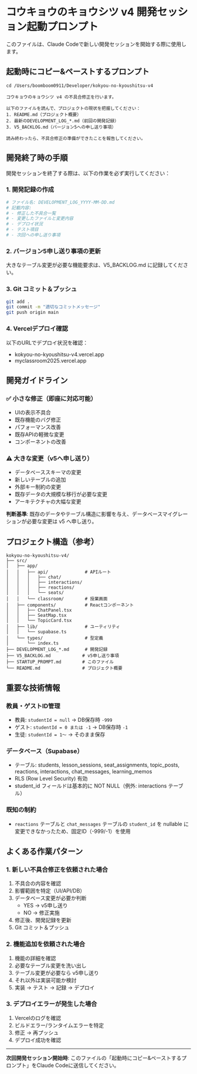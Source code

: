 # コウキョウのキョウシツ v4 開発セッション起動プロンプト

このファイルは、Claude Codeで新しい開発セッションを開始する際に使用します。

## 起動時にコピー&ペーストするプロンプト

```
cd /Users/boomboom0911/Developer/kokyou-no-kyoushitsu-v4

コウキョウのキョウシツ v4 の不具合修正を行います。

以下のファイルを読んで、プロジェクトの現状を把握してください：
1. README.md（プロジェクト概要）
2. 最新のDEVELOPMENT_LOG_*.md（前回の開発記録）
3. V5_BACKLOG.md（バージョン5への申し送り事項）

読み終わったら、不具合修正の準備ができたことを報告してください。
```

## 開発終了時の手順

開発セッションを終了する際は、以下の作業を必ず実行してください：

### 1. 開発記録の作成
```bash
# ファイル名: DEVELOPMENT_LOG_YYYY-MM-DD.md
# 記載内容:
# - 修正した不具合一覧
# - 変更したファイルと変更内容
# - デプロイ状況
# - テスト項目
# - 次回への申し送り事項
```

### 2. バージョン5申し送り事項の更新
大きなテーブル変更が必要な機能要求は、V5_BACKLOG.md に記録してください。

### 3. Git コミット＆プッシュ
```bash
git add .
git commit -m "適切なコミットメッセージ"
git push origin main
```

### 4. Vercelデプロイ確認
以下のURLでデプロイ状況を確認：
- kokyou-no-kyoushitsu-v4.vercel.app
- myclassroom2025.vercel.app

## 開発ガイドライン

### ✅ 小さな修正（即座に対応可能）
- UIの表示不具合
- 既存機能のバグ修正
- パフォーマンス改善
- 既存APIの軽微な変更
- コンポーネントの改善

### ⚠️ 大きな変更（v5へ申し送り）
- データベーススキーマの変更
- 新しいテーブルの追加
- 外部キー制約の変更
- 既存データの大規模な移行が必要な変更
- アーキテクチャの大幅な変更

**判断基準**:
既存のデータやテーブル構造に影響を与え、データベースマイグレーションが必要な変更は v5 へ申し送り。

## プロジェクト構造（参考）

```
kokyou-no-kyoushitsu-v4/
├── src/
│   ├── app/
│   │   ├── api/              # APIルート
│   │   │   ├── chat/
│   │   │   ├── interactions/
│   │   │   ├── reactions/
│   │   │   └── seats/
│   │   └── classroom/        # 授業画面
│   ├── components/           # Reactコンポーネント
│   │   ├── ChatPanel.tsx
│   │   ├── SeatMap.tsx
│   │   └── TopicCard.tsx
│   ├── lib/                  # ユーティリティ
│   │   └── supabase.ts
│   └── types/                # 型定義
│       └── index.ts
├── DEVELOPMENT_LOG_*.md      # 開発記録
├── V5_BACKLOG.md            # v5申し送り事項
├── STARTUP_PROMPT.md        # このファイル
└── README.md                # プロジェクト概要
```

## 重要な技術情報

### 教員・ゲストID管理
- 教員: `studentId = null` → DB保存時 `-999`
- ゲスト: `studentId = 0 または -1` → DB保存時 `-1`
- 生徒: `studentId = 1〜` → そのまま保存

### データベース（Supabase）
- テーブル: students, lesson_sessions, seat_assignments, topic_posts, reactions, interactions, chat_messages, learning_memos
- RLS (Row Level Security) 有効
- student_id フィールドは基本的に NOT NULL（例外: interactions テーブル）

### 既知の制約
- `reactions` テーブルと `chat_messages` テーブルの `student_id` を nullable に変更できなかったため、固定ID（-999/-1）を使用

## よくある作業パターン

### 1. 新しい不具合修正を依頼された場合
1. 不具合の内容を確認
2. 影響範囲を特定（UI/API/DB）
3. データベース変更が必要か判断
   - YES → v5申し送り
   - NO → 修正実施
4. 修正後、開発記録を更新
5. Git コミット＆プッシュ

### 2. 機能追加を依頼された場合
1. 機能の詳細を確認
2. 必要なテーブル変更を洗い出し
3. テーブル変更が必要なら v5申し送り
4. それ以外は実装可能か検討
5. 実装 → テスト → 記録 → デプロイ

### 3. デプロイエラーが発生した場合
1. Vercelのログを確認
2. ビルドエラー/ランタイムエラーを特定
3. 修正 → 再プッシュ
4. デプロイ成功を確認

---

**次回開発セッション開始時**: このファイルの「起動時にコピー&ペーストするプロンプト」をClaude Codeに送信してください。
